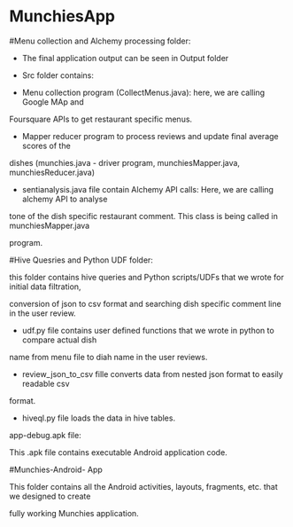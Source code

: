 # MunchiesApp

#Menu collection and Alchemy processing folder:

- The final application output can be seen in Output folder

- Src folder contains:

- Menu collection program (CollectMenus.java): here, we are calling Google MAp and

Foursquare APIs to get restaurant specific menus.

- Mapper reducer program to process reviews and update final average scores of the

dishes (munchies.java - driver program, munchiesMapper.java, munchiesReducer.java)

- sentianalysis.java file contain Alchemy API calls: Here, we are calling alchemy API to analyse

tone of the dish specific restaurant comment. This class is being called in munchiesMapper.java

program.

#Hive Quesries and Python UDF folder:

this folder contains hive queries and Python scripts/UDFs that we wrote for initial data filtration,

conversion of json to csv format and searching dish specific comment line in the user review.

- udf.py file contains user defined functions that we wrote in python to compare actual dish

name from menu file to diah name in the user reviews.

- review_json_to_csv fille converts data from nested json format to easily readable csv

format.

- hiveql.py file loads the data in hive tables.

app-debug.apk file:

This .apk file contains executable Android application code.

#Munchies-Android- App

This folder contains all the Android activities, layouts, fragments, etc. that we designed to create

fully working Munchies application.
